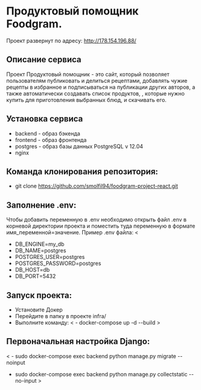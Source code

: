 # Продуктовый помощник Foodgram.
Проект развернут по адресу: http://178.154.196.88/

## Описание сервиса
Проект Продуктовый помощник - это сайт, который позволяет пользователям публиковать и делиться рецептами, добавлять чужие рецепты в избранное и подписываться на публикации других авторов, а также автоматически создавать список продуктов, , которые нужно купить для приготовления выбранных блюд, и скачивать его.

## Установка сервиса
+ backend - образ бэкенда
+ frontend - образ фронтенда
+ postgres - образ базы данных PostgreSQL v 12.04
+ nginx

## Команда клонирования репозитория:
- git clone https://github.com/smolfil94/foodgram-project-react.git

## Заполнение .env:
Чтобы добавить переменную в .env необходимо открыть файл .env в корневой директории проекта и поместить туда переменную в формате имя_переменной=значение. Пример .env файла:
< 
- DB_ENGINE=my_db
- DB_NAME=postgres
- POSTGRES_USER=postgres
- POSTGRES_PASSWORD=postgres
- DB_HOST=db
- DB_PORT=5432
>

## Запуск проекта:
+ Установите Докер
+ Перейдите в папку в проекте infra/
+ Выполните команду:
< - docker-compose up -d --build >

## Первоначальная настройка Django:
< - sudo docker-compose exec backend python manage.py migrate --noinput
- sudo docker-compose exec backend python manage.py collectstatic --no-input >
